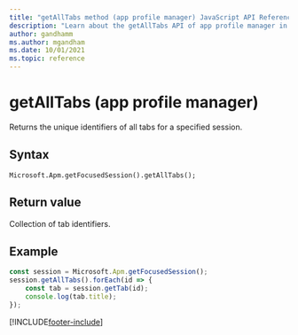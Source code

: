 ```yaml
---
title: "getAllTabs method (app profile manager) JavaScript API Reference | MicrosoftDocs"
description: "Learn about the getAllTabs API of app profile manager in Customer Service workspace."
author: gandhamm
ms.author: mgandham
ms.date: 10/01/2021
ms.topic: reference
---
```


# getAllTabs (app profile manager)

Returns the unique identifiers of all tabs for a specified session.

## Syntax

`Microsoft.Apm.getFocusedSession().getAllTabs();`

## Return value

Collection of tab identifiers.

## Example

```JavaScript
const session = Microsoft.Apm.getFocusedSession();
session.getAllTabs().forEach(id => {
	const tab = session.getTab(id);
	console.log(tab.title);
});
```

[!INCLUDE[footer-include](../../../../includes/footer-banner.md)]
